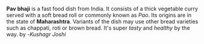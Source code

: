 **Pav bhaji** is a fast food dish from India. It consists of a thick vegetable curry served with a soft bread roll or commonly known as *Pao*. Its origins are in the state of **Maharashtra**. Variants of the dish may use other bread varieties such as chappati, roti or brown bread. It's super *tasty* and *healthy* by the way.
                                                                                        by -*Kushagr Joshi*